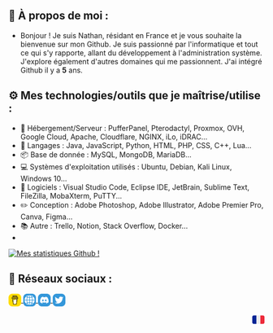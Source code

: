 ## 🎩 À propos de moi :
- Bonjour ! Je suis Nathan, résidant en France et je vous souhaite la bienvenue sur mon Github. Je suis passionné par l'informatique et tout ce qui s'y rapporte, allant du développement à l'administration système. J'explore également d'autres domaines qui me passionnent. J'ai intégré Github il y a **5** ans.

## ⚙️ Mes technologies/outils que je maîtrise/utilise :
- 💾 Hébergement/Serveur : PufferPanel, Pterodactyl, Proxmox, OVH, Google Cloud, Apache, Cloudflare, NGINX, iLo, iDRAC...
- 📃 Langages : Java, JavaScript, Python, HTML, PHP, CSS, C++, Lua...
- 📦 Base de donnée : MySQL, MongoDB, MariaDB...
- 💻 Systèmes d'exploitation utilisés : Ubuntu, Debian, Kali Linux, Windows 10...
- 🔨 Logiciels : Visual Studio Code, Eclipse IDE, JetBrain, Sublime Text, FileZilla, MobaXterm, PuTTY...
- ✏️ Conception : Adobe Photoshop, Adobe Illustrator, Adobe Premier Pro, Canva, Figma...
- 📚 Autre : Trello, Notion, Stack Overflow, Docker...
- 
[![Mes statistiques Github !](https://github-readme-stats.vercel.app/api?username=nathack-dev)](https://github.com/anuraghazra/github-readme-stats)

## 🔗 Réseaux sociaux :
<p align="left">
  <a href="https://www.buymeacoffee.com/nathack" target="_blank">
    <img align="center" src="/images/coffee.png" width="25" height="25"></img>
  </a>
  <a href="https://nathack.fr" target="_blank">
    <img align="center" src="/images/site.png" width="25" height="25"></img>
  </a>
  <a href="https://discord.gg/pFF5y7BX" target="_blank">
    <img align="center" src="/images/server-discord.png" width="25" height="25"></img>
  </a>
  <a href="https://twitter.com/Nathack_" target="_blank">
     <img align="center" src="/images/twitter.png" width="25" height="25"></img>
  </a></p>
<p align="center"><img align="right" src="/images/french.png"></img></p> 
